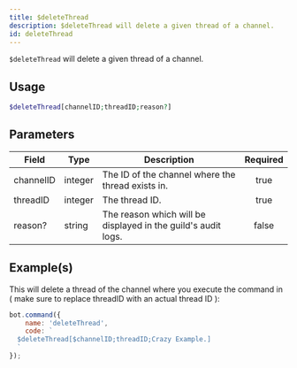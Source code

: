 ```yaml
---
title: $deleteThread
description: $deleteThread will delete a given thread of a channel.
id: deleteThread
---
```


`$deleteThread` will delete a given thread of a channel.

## Usage

```php
$deleteThread[channelID;threadID;reason?]
```

## Parameters

| Field     | Type    | Description                                                   | Required |
| --------- | ------- | ------------------------------------------------------------- | :------: |
| channelID | integer | The ID of the channel where the thread exists in.             |   true   |
| threadID  | integer | The thread ID.                                                |   true   |
| reason?   | string  | The reason which will be displayed in the guild's audit logs. |  false   |

## Example(s)

This will delete a thread of the channel where you execute the command in ( make sure to replace threadID with an actual
thread ID ):

```javascript
bot.command({
    name: 'deleteThread',
    code: `
  $deleteThread[$channelID;threadID;Crazy Example.]
  `
});
```